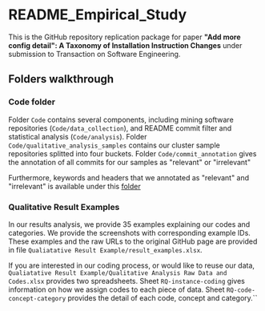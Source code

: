# README_Empirical_Study

This is the GitHub repository replication package for paper **"Add more config detail": A Taxonomy of Installation Instruction Changes** under submission to Transaction on Software Engineering.  


## Folders walkthrough
### Code folder
Folder `Code` contains several components, including mining software repositories (`Code/data_collection`), and README commit filter and statistical analysis (`Code/analysis`). Folder `Code/qualitative_analysis_samples` contains our cluster sample repositories splitted into four buckets. Folder `Code/commit_annotation` gives the annotation of all commits for our samples as "relevant" or "irrelevant" 

Furthermore, keywords and headers that we annotated as "relevant" and "irrelevant" is available under this [folder](Code/analysis/annotated_headers)

### Qualitative Result Examples
In our results analysis, we provide 35 examples explaining our codes and categories. We provide the screenshots with corresponding example IDs. These examples and the raw URLs to the original GitHub page are provided in file `Qualiatative Result Example/result_examples.xlsx`. 

If you are interested in our coding process, or would like to reuse our data, `Qualiatative Result Example/Qualitative Analysis Raw Data and Codes.xlsx` provides two spreadsheets. Sheet `RQ-instance-coding` gives information on how we assign codes to each piece of data. Sheet `RQ-code-concept-category` provides the detail of each code, concept and category.``
